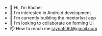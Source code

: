 - 👋 Hi, I’m Rachel
- 👀 I’m interested in Android development
- 🌱 I’m currently building the mentorlyst app
- 💞️ I’m looking to collaborate on forming UI
- 📫 How to reach me raynafs90@gmail.com

<!---
Raynafs/Raynafs is a ✨ special ✨ repository because its `README.md` (this file) appears on your GitHub profile.
You can click the Preview link to take a look at your changes.
--->
